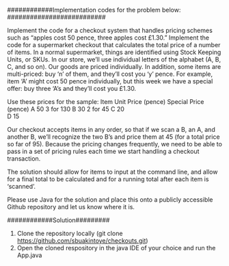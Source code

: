 


############Implementation codes for the problem below: ##########################


Implement the code for a checkout system that handles pricing schemes such as “apples cost 50 pence, three apples cost £1.30.”
Implement the code for a supermarket checkout that calculates the total price of a number of items. In a normal supermarket, things are identified using Stock Keeping Units, or SKUs. In our store, we’ll use individual letters of the alphabet (A, B, C, and so on). Our goods are priced individually. In addition, some items are multi-priced: buy ‘n’ of them, and they’ll cost you ‘y’ pence. For example, item ‘A’ might cost 50 pence individually, but this week we have a special offer: buy three ‘A’s and they’ll cost you £1.30. 

Use these prices for the sample:
Item	Unit Price (pence)	Special Price (pence)
A	50	3 for 130
B	30	2 for 45
C	20	
D	15	

Our checkout accepts items in any order, so that if we scan a B, an A, and another B, we’ll recognize the two B’s and price them at 45 (for a total price so far of 95). Because the pricing changes frequently, we need to be able to pass in a set of pricing rules each time we start handling a checkout transaction.

The solution should allow for items to input at the command line, and allow for a final total to be calculated and for a running total after each item is ‘scanned’.

Please use Java for the solution and place this onto a publicly accessible Github repository and let us know where it is.


############Solution#########
1. Clone the repository locally (git clone https://github.com/sbuakintoye/checkouts.git)
2. Open the cloned respository in the java IDE of your choice and run the App.java
